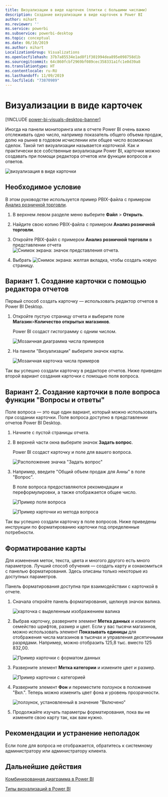 ```yaml
---
title: Визуализации в виде карточек (плитки с большими числами)
description: Создание визуализации в виде карточек в Power BI
author: mihart
ms.reviewer: ''
ms.service: powerbi
ms.subservice: powerbi-desktop
ms.topic: conceptual
ms.date: 06/10/2019
ms.author: mihart
LocalizationGroup: Visualizations
ms.openlocfilehash: 37b7a85534e1ad8f1f301994dea895e098758d1b
ms.sourcegitcommit: 64c860fcbf2969bf089cec358331a1fc1e0d39a8
ms.translationtype: HT
ms.contentlocale: ru-RU
ms.lasthandoff: 11/09/2019
ms.locfileid: "73870989"
---
```

# <a name="card-visualizations"></a>Визуализации в виде карточек

[!INCLUDE [power-bi-visuals-desktop-banner](../includes/power-bi-visuals-desktop-banner.md)]

Иногда на панели мониторинга или в отчете Power BI очень важно отслеживать одно число, например показатель общего объема продаж, долю на рынке в годовом исчислении или общее число возможных сделок. Такой тип визуализации называется *карточкой*. Как и практически все собственные визуализации Power BI, карточки можно создавать при помощи редактора отчетов или функции вопросов и ответов.

![визуализация в виде карточки](media/power-bi-visualization-card/pbi-opptuntiescard.png)

## <a name="prerequisite"></a>Необходимое условие

В этом руководстве используется пример PBIX-файла с примером [Анализ розничной торговли](https://download.microsoft.com/download/9/6/D/96DDC2FF-2568-491D-AAFA-AFDD6F763AE3/Retail%20Analysis%20Sample%20PBIX.pbix).

1. В верхнем левом разделе меню выберите **Файл** \> **Открыть**.
   
2. Найдите свою копию PBIX-файла с примером **Анализ розничной торговли**.

1. Откройте PBIX-файл с примером **Анализ розничной торговли** в представлении отчета ![Снимок экрана: значок представления отчета](media/power-bi-visualization-kpi/power-bi-report-view.png).

1. Выбрать ![Снимок экрана: желтая вкладка,](media/power-bi-visualization-kpi/power-bi-yellow-tab.png) чтобы создать новую страницу.

## <a name="option-1-create-a-card-using-the-report-editor"></a>Вариант 1. Создание карточки с помощью редактора отчетов

Первый способ создать карточку — использовать редактор отчетов в Power BI Desktop.

1. Откройте пустую страницу отчета и выберите поле **Магазин**\>**Количество открытых магазинов**.

    Power BI создаст гистограмму с одним числом.

   ![Мозаичная диаграмма числа примеров](media/power-bi-visualization-card/pbi-overview-chart.png)

2. На панели "Визуализации" выберите значок карты.

   ![Мозаичная карточка числа примеров](media/power-bi-visualization-card/power-bi-card-visualization.png)

Так вы успешно создали карточку в редакторе отчетов. Ниже приведен второй вариант создания карточки с помощью поля вопроса.

## <a name="option-2-create-a-card-from-the-qa-question-box"></a>Вариант 2. Создание карточки в поле вопроса функции "Вопросы и ответы"
Поле вопроса — это еще один вариант, который можно использовать при создании карточки. Поле вопроса доступно в представлении отчетов Power BI Desktop.

1. Начните с пустой страницы отчета.

1. В верхней части окна выберите значок **Задать вопрос**. 

    Power BI создаст карточку и поле для вашего вопроса. 

   ![Расположение значка "Задать вопрос"](media/power-bi-visualization-card/power-bi-q-and-a-overview.png)

2. Например, введите "Общий объем продаж для Анны" в поле "Вопрос".

    В поле вопроса предоставляются рекомендации и переформулировки, а также отображается общее число.  

   ![Пример поля вопроса](media/power-bi-visualization-card/power-bi-q-and-a-box.png)

   ![Пример карточки из метода вопроса](media/power-bi-visualization-card/power-bi-q-and-a-card.png)

Так вы успешно создали карточку в поле вопросов. Ниже приведены инструкции по форматированию карточки под определенные потребности.

## <a name="format-a-card"></a>Форматирование карты
Для изменения меток, текста, цвета и многого другого есть много параметров. Лучший способ обучения — создать карту и ознакомиться с панелью форматирования. Здесь описаны только некоторые из доступных параметров. 

Панель форматирования доступна при взаимодействии с карточкой в отчете. 

1. Сначала откройте панель форматирования, щелкнув значок валика. 

    ![карточка с выделенным изображением валика](media/power-bi-visualization-card/power-bi-format-card-2.png)

2. Выбрав карточку, разверните элемент **Метка данных** и измените семейство шрифтов, размер и цвет. Если у вас тысячи магазинов, можно использовать элемент **Показывать единицы** для отображения числа магазинов в тысячах и управления десятичными разрядами. Например, можно отобразить 125,8 тыс. вместо 125 832,00.

    ![Пример карточки с форматом данных](media/power-bi-visualization-card/power-bi-card-format-2.png)

3.  Разверните элемент **Метка категории** и измените цвет и размер.

    ![Пример карточки с категорией](media/power-bi-visualization-card/power-bi-card-format-category.png)

4. Разверните элемент **Фон** и переместите ползунок в положение "Вкл.".  Теперь можно изменить цвет фона и уровень прозрачности.

    ![ползунок, установленный в значение "Включено"](media/power-bi-visualization-card/power-bi-format-color-2.png)

5. Продолжайте изучать параметры форматирования, пока вы не измените свою карту так, как вам нужно. 

## <a name="considerations-and-troubleshooting"></a>Рекомендации и устранение неполадок
Если поле для вопроса не отображается, обратитесь к системному администратору или администратору клиента.    

## <a name="next-steps"></a>Дальнейшие действия
[Комбинированная диаграмма в Power BI](power-bi-visualization-combo-chart.md)

[Типы визуализаций в Power BI](power-bi-visualization-types-for-reports-and-q-and-a.md)

